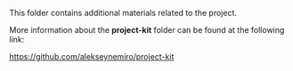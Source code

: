 This folder contains additional materials related to the project.

More information about the **project-kit** folder can be found at the following link:

https://github.com/alekseynemiro/project-kit
